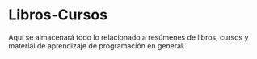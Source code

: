 # Libros-Cursos
Aquí se almacenará todo lo relacionado a resúmenes de libros, cursos y material de aprendizaje de programación en general.
